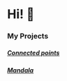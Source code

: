 # Hi! 👋

### My Projects

##### [Connected points](https://rw610.github.io/canvas/)
##### [Mandala](https://rw610.github.io/mandala/)
